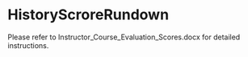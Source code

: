 # HistoryScroreRundown
Please refer to Instructor_Course_Evaluation_Scores.docx for detailed instructions.
